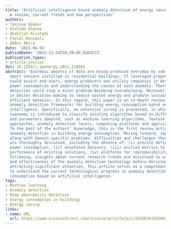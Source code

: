 ```yaml
---
title: 'Artificial intelligence based anomaly detection of energy consumption in buildings:
  A review, current trends and new perspectives'
authors:
- Yassine Himeur
- Khalida Ghanem
- Abdullah Alsalemi
- Faycal Bensaali
- Abbes Amira
date: '2021-04-01'
publishDate: '2023-11-24T10:39:00.630327Z'
publication_types:
- article-journal
doi: 10.1016/j.apenergy.2021.116601
abstract: 'Enormous amounts of data are being produced everyday by sub-meters and
  smart sensors installed in residential buildings. If leveraged properly, that data
  could assist end-users, energy producers and utility companies in detecting anomalous
  power consumption and understanding the causes of each anomaly. Therefore, anomaly
  detection could stop a minor problem becoming overwhelming. Moreover, it will aid
  in better decision-making to reduce wasted energy and promote sustainable and energy
  efficient behavior. In this regard, this paper is an in-depth review of existing
  anomaly detection frameworks for building energy consumption based on artificial
  intelligence. Specifically, an extensive survey is presented, in which a comprehensive
  taxonomy is introduced to classify existing algorithms based on different modules
  and parameters adopted, such as machine learning algorithms, feature extraction
  approaches, anomaly detection levels, computing platforms and application scenarios.
  To the best of the authors’ knowledge, this is the first review article that discusses
  anomaly detection in building energy consumption. Moving forward, important findings
  along with domain-specific problems, difficulties and challenges that remain unresolved
  are thoroughly discussed, including the absence of: (i) precise definitions of anomalous
  power consumption, (ii) annotated datasets, (iii) unified metrics to assess the
  performance of existing solutions, (iv) platforms for reproducibility and (v) privacy-preservation.
  Following, insights about current research trends are discussed to widen the applications
  and effectiveness of the anomaly detection technology before deriving future directions
  attracting significant attention. This article serves as a comprehensive reference
  to understand the current technological progress in anomaly detection of energy
  consumption based on artificial intelligence.'
tags:
- Machine learning
- Anomaly detection
- Deep abnormality detection
- Energy consumption in buildings
- Energy saving
links:
- name: URL
  url: https://www.sciencedirect.com/science/article/pii/S0306261921001409
---
```

